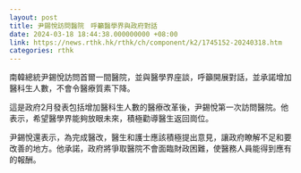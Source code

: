 ```yaml
---
layout: post
title: 尹錫悅訪問醫院　呼籲醫學界與政府對話
date: 2024-03-18 18:44:38.000000000 +08:00
link: https://news.rthk.hk/rthk/ch/component/k2/1745152-20240318.htm
categories: rthk
---
```


南韓總統尹錫悅訪問首爾一間醫院，並與醫學界座談，呼籲開展對話，並承諾增加醫科生人數，不會令醫療質素下降。

這是政府2月發表包括增加醫科生人數的醫療改革後，尹錫悅第一次訪問醫院。他表示，希望醫學界能夠放眼未來，積極勸導醫生返回崗位。

尹錫悅還表示，為完成醫改，醫生和護士應該積極提出意見，讓政府瞭解不足和要改善的地方。他承諾，政府將爭取醫院不會面臨財政困難，使醫務人員能得到應有的報酬。
